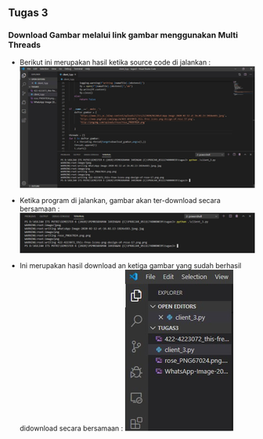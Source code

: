 ## Tugas 3

### Download Gambar melalui link gambar menggunakan Multi Threads

* Berikut ini merupakan hasil ketika source code di jalankan :
![1](https://github.com/PutriEndahP/PROGJAR_05111740000039/blob/master/tugas3/Screenshot%20Running/Screenshot_5.jpg)

* Ketika program di jalankan, gambar akan ter-download secara bersamaan :
![2](https://github.com/PutriEndahP/PROGJAR_05111740000039/blob/master/tugas3/Screenshot%20Running/Screenshot_2.jpg)

* Ini merupakan hasil download an ketiga gambar yang sudah berhasil didownload secara bersamaan :
![3](https://github.com/PutriEndahP/PROGJAR_05111740000039/blob/master/tugas3/Screenshot%20Running/Screenshot_4.jpg)
